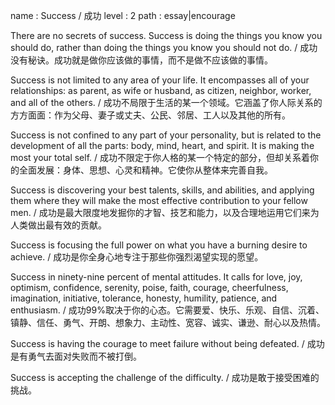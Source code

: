 name : Success / 成功
level : 2
path : essay|encourage

There are no secrets of success. Success is doing the things you know you should do, rather than doing the things you know you should not do. / 成功没有秘诀。成功就是做你应该做的事情，而不是做不应该做的事情。

Success is not limited to any area of your life. It encompasses all of your relationships: as parent, as wife or husband, as citizen, neighbor, worker, and all of the others. / 成功不局限于生活的某一个领域。它涵盖了你人际关系的方方面面：作为父母、妻子或丈夫、公民、邻居、工人以及其他的所有。

Success is not confined to any part of your personality, but is related to the development of all the parts: body, mind, heart, and spirit. It is making the most your total self. / 成功不限定于你人格的某一个特定的部分，但却关系着你的全面发展：身体、思想、心灵和精神。它使你从整体来完善自我。

Success is discovering your best talents, skills, and abilities, and applying them where they will make the most effective contribution to your fellow men. / 成功是最大限度地发掘你的才智、技艺和能力，以及合理地运用它们来为人类做出最有效的贡献。

Success is focusing the full power on what you have a burning desire to achieve. / 成功是你全身心地专注于那些你强烈渴望实现的愿望。

Success in ninety-nine percent of mental attitudes. It calls for love, joy, optimism, confidence, serenity, poise, faith, courage, cheerfulness, imagination, initiative, tolerance, honesty, humility, patience, and enthusiasm. / 成功99%取决于你的心态。它需要爱、快乐、乐观、自信、沉着、镇静、信任、勇气、开朗、想象力、主动性、宽容、诚实、谦逊、耐心以及热情。

Success is having the courage to meet failure without being defeated. / 成功是有勇气去面对失败而不被打倒。

Success is accepting the challenge of the difficulty. / 成功是敢于接受困难的挑战。
